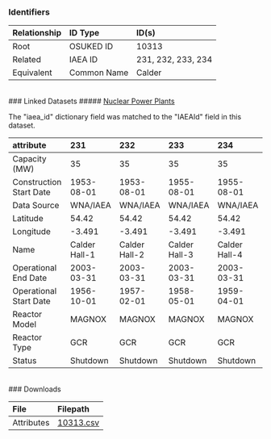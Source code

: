 ### Identifiers

| Relationship   | ID Type     | ID(s)              |
|:---------------|:------------|:-------------------|
| Root           | OSUKED ID   | 10313              |
| Related        | IAEA ID     | 231, 232, 233, 234 |
| Equivalent     | Common Name | Calder             |

<br>
### Linked Datasets
##### <a href="https://raw.githubusercontent.com/AyrtonB/GeoNuclearData/master/data/csv/denormalized/datapackage.json">Nuclear Power Plants</a>



The "iaea_id" dictionary field was matched to the "IAEAId" field in this dataset.

| attribute               | 231           | 232           | 233           | 234           |
|:------------------------|:--------------|:--------------|:--------------|:--------------|
| Capacity (MW)           | 35            | 35            | 35            | 35            |
| Construction Start Date | 1953-08-01    | 1953-08-01    | 1955-08-01    | 1955-08-01    |
| Data Source             | WNA/IAEA      | WNA/IAEA      | WNA/IAEA      | WNA/IAEA      |
| Latitude                | 54.42         | 54.42         | 54.42         | 54.42         |
| Longitude               | -3.491        | -3.491        | -3.491        | -3.491        |
| Name                    | Calder Hall-1 | Calder Hall-2 | Calder Hall-3 | Calder Hall-4 |
| Operational End Date    | 2003-03-31    | 2003-03-31    | 2003-03-31    | 2003-03-31    |
| Operational Start Date  | 1956-10-01    | 1957-02-01    | 1958-05-01    | 1959-04-01    |
| Reactor Model           | MAGNOX        | MAGNOX        | MAGNOX        | MAGNOX        |
| Reactor Type            | GCR           | GCR           | GCR           | GCR           |
| Status                  | Shutdown      | Shutdown      | Shutdown      | Shutdown      |


<br>
### Downloads


| File       | Filepath                                                                              |
|:-----------|:--------------------------------------------------------------------------------------|
| Attributes | [10313.csv](https://osuked.github.io/Power-Station-Dictionary/object_attrs/10313.csv) |
